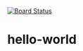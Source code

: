 [![Board Status](https://dev.azure.com/pf1747/5e425b8b-fd70-4749-b9cd-1bab9e5ea957/a4371343-3fa5-4e2e-9442-833ba3ef2d4e/_apis/work/boardbadge/a83294cb-9db2-49a3-8720-663906dd5415)](https://dev.azure.com/pf1747/5e425b8b-fd70-4749-b9cd-1bab9e5ea957/_boards/board/t/a4371343-3fa5-4e2e-9442-833ba3ef2d4e/Microsoft.RequirementCategory)
# hello-world